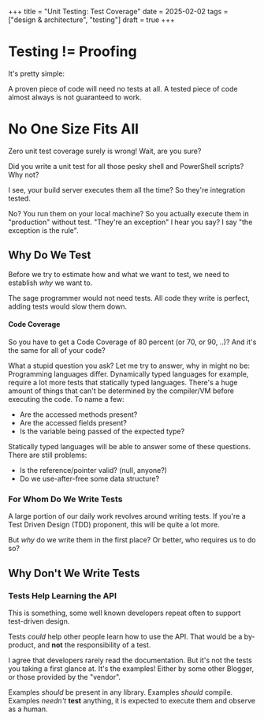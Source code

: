 +++
title = "Unit Testing: Test Coverage"
date = 2025-02-02
tags = ["design & architecture", "testing"]
draft = true
+++

# Testing != Proofing
It's pretty simple: 

A proven piece of code will need no tests at all. A tested piece of code almost always is not guaranteed to work.


# No One Size Fits All
Zero unit test coverage surely is wrong! Wait, are you sure?

Did you write a unit test for all those pesky shell and PowerShell scripts? Why not? 

I see, your build server executes them all the time? So they're integration tested.

No? You run them on your local machine? So you actually execute them in "production" without test.
"They're an exception" I hear you say? I say "the exception is the rule".

## Why Do We Test
Before we try to estimate how and what we want to test, we need to establish *why* we want to.

The sage programmer would not need tests. All code they write is perfect, adding tests would slow them down. 

#### Code Coverage
So you have to get a Code Coverage of 80 percent (or 70, or 90, ..)? And it's the same for all of your code?

What a stupid question you ask? Let me try to answer, why in might no be:
Programming languages differ. Dynamically typed languages for example, require a lot more tests that statically typed languages. There's a huge amount of things that can't be determined by the compiler/VM before executing the code. To name a few:
* Are the accessed methods present?
* Are the accessed fields present?
* Is the variable being passed of the expected type?

Statically typed languages will be able to answer some of these questions. There are still problems: 
* Is the reference/pointer valid? (null, anyone?)
* Do we use-after-free some data structure?


### For Whom Do We Write Tests
A large portion of our daily work revolves around writing tests. If you're a Test Driven Design (TDD) proponent, this will be quite a lot more.

But *why* do we write them in the first place? Or better, who requires us to do so?


## Why Don't We Write Tests

### Tests Help Learning the API
This is something, some well known developers repeat often to support test-driven design.

Tests *could* help other people learn how to use the API. That would be a by-product, and **not** the responsibility of a test.

I agree that developers rarely read the documentation. But it's not the tests you taking a first glance at.
It's the examples! Either by some other Blogger, or those provided by the "vendor".

Examples *should* be present in any library. Examples *should* compile. Examples *needn't* **test** anything, it is expected to execute them and observe as a human.
